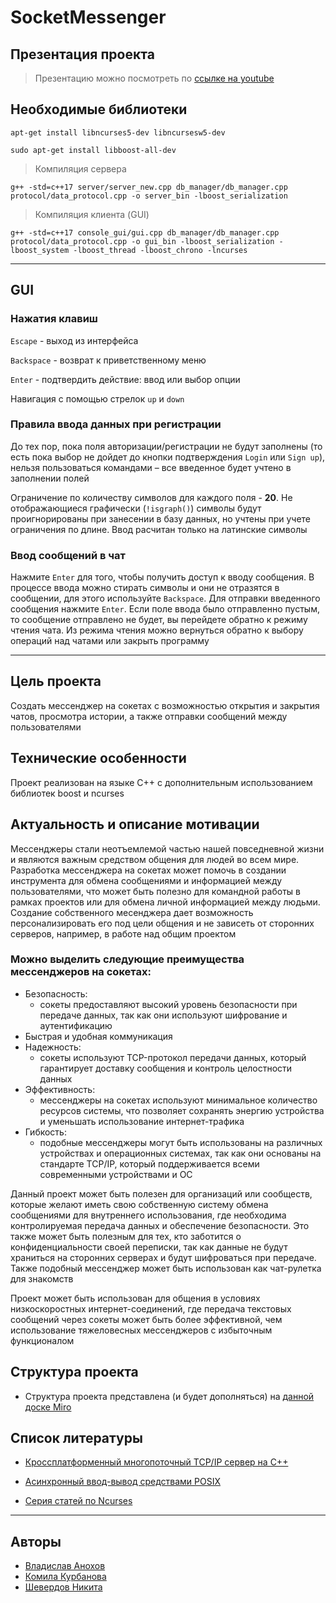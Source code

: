 # SocketMessenger

## Презентация проекта

> Презентацию можно посмотреть по [ссылке на youtube](https://youtu.be/vzzi_i1542w)

## Необходимые библиотеки

`apt-get install libncurses5-dev libncursesw5-dev`

`sudo apt-get install libboost-all-dev`

> Компиляция сервера
 
`g++ -std=c++17 server/server_new.cpp db_manager/db_manager.cpp protocol/data_protocol.cpp -o server_bin -lboost_serialization`


> Компиляция клиента (GUI)

`g++ -std=c++17 console_gui/gui.cpp db_manager/db_manager.cpp protocol/data_protocol.cpp -o gui_bin -lboost_serialization -lboost_system -lboost_thread -lboost_chrono -lncurses`

---

## GUI

### Нажатия клавиш

`Escape` - выход из интерфейса

`Backspace` - возврат к приветственному меню

`Enter` - подтвердить действие: ввод или выбор опции

Навигация с помощью стрелок `up` и `down`

### Правила ввода данных при регистрации

До тех пор, пока поля авторизации/регистрации не будут заполнены (то есть пока выбор не дойдет до кнопки подтверждения `Login` или `Sign up`), нельзя пользоваться командами – все введенное будет учтено в заполнении полей

Ограничение по количеству символов для каждого поля - **20**. Не отображающиеся графически (`!isgraph()`) символы будут проигнорированы при занесении в базу данных, но учтены при учете ограничения по длине. Ввод расчитан только на латинские символы

### Ввод сообщений в чат

Нажмите `Enter` для того, чтобы получить доступ к вводу сообщения. В процессе ввода можно стирать символы и они не отразятся в сообщении, для этого используйте `Backspace`. Для отправки введенного сообщения нажмите `Enter`. Если поле ввода было отправленно пустым, то сообщение отправлено не будет, вы перейдете обратно к режиму чтения чата.
Из режима чтения можно вернуться обратно к выбору операций над чатами или закрыть программу

---

## Цель проекта

Создать мессенджер на сокетах с возможностью открытия и закрытия чатов, просмотра истории, а также отправки сообщений между пользователями
## Технические особенности

Проект реализован на языке С++ с дополнительным использованием библиотек boost и ncurses

## Актуальность и описание мотивации

Мессенджеры стали неотъемлемой частью нашей повседневной жизни и являются важным средством общения для людей во всем мире.
Разработка мессенджера на сокетах может помочь в создании инструмента для обмена сообщениями и информацией между пользователями,
что может быть полезно для командной работы в рамках проектов или для обмена личной информацией между людьми.
Создание собственного месенджера дает возможность персонализировать его под цели общения и не зависеть от сторонних серверов, например,
в работе над общим проектом

### Можно выделить следующие преимущества мессенджеров на сокетах:

- Безопасность:
  - сокеты предоставляют высокий уровень безопасности при передаче данных, так как они используют шифрование и аутентификацию
- Быстрая и удобная коммуникация
- Надежность:
  - сокеты используют TCP-протокол передачи данных,
который гарантирует доставку сообщения и контроль целостности данных
- Эффективность:
  - мессенджеры на сокетах используют минимальное количество ресурсов системы, что позволяет сохранять энергию
устройства и уменьшать использование интернет-трафика
- Гибкость:
  - подобные мессенджеры могут быть использованы на различных устройствах и операционных системах, так как они основаны на
стандарте TCP/IP, который поддерживается всеми современными устройствами и ОС


Данный проект может быть полезен для организаций или сообществ, которые желают иметь свою собственную систему обмена сообщениями для внутреннего
использования, где необходима контролируемая передача данных и обеспечение безопасности. Это также может быть полезным для тех, кто заботится о конфиденциальности
своей переписки, так как данные не будут храниться на сторонних серверах и будут шифроваться при передаче. Также подобный мессенджер может быть использован как чат-рулетка для знакомств

Проект может быть использован для общения в условиях низкоскоростных интернет-соединений, где передача текстовых сообщений через сокеты может быть более
эффективной, чем использование тяжеловесных мессенджеров с избыточным функционалом

## Структура проекта

- Структура проекта представлена (и будет дополняться) на [данной доске Miro](https://miro.com/welcomeonboard/Nkt5dmlNSFczRWo5em9lSVh0anpSaFJGc3VUSmNTRkt0YnRwckFjdnJWOXhmMTNUZk9tZ0lHWHJXdEYzcjhScHwzMDc0NDU3MzYxNDk0MDA1NDkzfDI=?share_link_id=894624831781)

## Список литературы

- [Кроссплатформенный многопоточный TCP/IP сервер на C++](https://habr.com/ru/post/503432)

- [Асинхронный ввод-вывод средствами POSIX](https://ps-group.github.io/os/nonblocking_io_posix)

- [Серия статей по Ncurses](https://code-live.ru/post/cpp-ncurses-hello-world/)

--- 

## Авторы

- [Владислав Анохов](https://t.me/pelanglene)
- [Комила Курбанова](https://t.me/kvrmalin)
- [Шевердов Никита](https://t.me/pchelka_zh)
